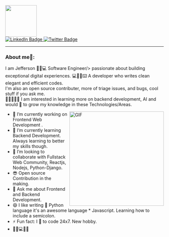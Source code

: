 <div id="header" align="left">
  <img src="https://media.giphy.com/media/M9gbBd9nbDrOTu1Mqx/giphy.gif" width="100"/>
  <div id="badges">
    <a href="https://www.linkedin.com/in/jefferson-gakuya-8b4a6b1b5/">
      <img src="https://img.shields.io/badge/LinkedIn-blue?style=for-the-badge&logo=linkedin&logoColor=white" alt="LinkedIn Badge"/>
    </a>
    <a href="https://twitter.com/iamgakuya">
      <img src="https://img.shields.io/badge/Twitter-blue?style=for-the-badge&logo=twitter&logoColor=white" alt="Twitter Badge"/>
    </a>
  </div>
  <img src="https://komarev.com/ghpvc/?username=your-github-username&style=flat-square&color=blue" alt=""/>
<!--   <h1>
    hey there
    <img src="https://media.giphy.com/media/hvRJCLFzcasrR4ia7z/giphy.gif" width="30px"/>
  </h1> -->
</div>

---

### About me🧑:
I am Jefferson ​🏄🏻​💻​ Software Engineer/> passionate about building exceptional digital
experiences. ​💻​👨‍💻​⌨️️​ A developer who writes clean elegant and efficient codes.<br/>
I'm also an open source contributer, more of triage issues, and bugs,
cool stuff if you ask me.<br/>
​👨‍💻​💬​👩‍💻​
I am interested in learning more on backend development, AI and would 💖 to grow my knowledge in these Technologies/Areas.

<img align="right" alt="GIF" src="https://img.freepik.com/free-psd/character-with-metaverse-icons-3d-illustration_1419-2499.jpg?w=740&t=st=1648330530~exp=1648331130~hmac=fff48d9ab9cfcb8d0dd289e59c6c72ebfb9577c044f823e18f6852a83b0ce375" width="300"/>


- 🔭 I’m currently working on Frontend Web Development .
- 🌱 I’m currently learning Backend Development. Always learning to better my skills though.
- 👯 I’m looking to collaborate with Fullstack Web Community, Reactjs, Nodejs, Python-Django.
- 😎 Open source Contribution in the making.
- 💬 Ask me about Frontend and Backend Development.
- 😄 I like writing :snake: Python language it's an awesome language * Javascript. Learning how to include a semicolon. 
- ⚡ Fun fact: I 💖 to code 24x7. New hobby.
- ​🌳​🍃​💻​👩‍💻​
